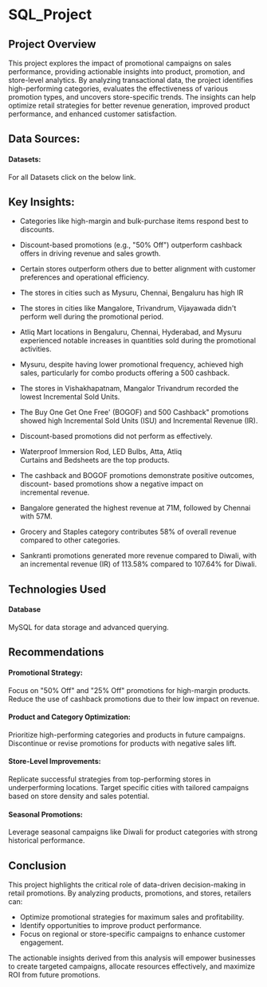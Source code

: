 # SQL_Project
## Project Overview

This project explores the impact of promotional campaigns on sales performance, providing actionable insights into product, promotion, and store-level analytics. By analyzing transactional data, the project identifies high-performing categories, evaluates the effectiveness of various promotion types, and uncovers store-specific trends. The insights can help optimize retail strategies for better revenue generation, improved product performance, and enhanced customer satisfaction.

## Data Sources:
#### Datasets:
For all Datasets click on the below link.


## Key Insights:

* Categories like high-margin and bulk-purchase items respond best to discounts. 

* Discount-based promotions (e.g., "50% Off") outperform cashback offers in driving revenue and sales growth.

* Certain stores outperform others due to better alignment with customer preferences and operational efficiency.

* The stores in cities such as Mysuru, Chennai, Bengaluru has high IR

* The stores in cities like Mangalore, Trivandrum, Vijayawada didn't perform well during the promotional period.

* Atliq Mart locations in Bengaluru, Chennai, Hyderabad, and Mysuru experienced notable increases in quantities sold during the promotional activities.

* Mysuru, despite having lower promotional frequency, achieved high sales, particularly for combo products offering a 500 cashback.

* The stores in Vishakhapatnam, Mangalor Trivandrum recorded the lowest Incremental Sold Units.

* The Buy One Get One Free' (BOGOF) and 500 Cashback" promotions showed high Incremental Sold Units (ISU) and Incremental Revenue (IR).

* Discount-based promotions did not perform as effectively.

* Waterproof Immersion Rod, LED Bulbs, Atta, Atliq Curtains and Bedsheets are the top products.

* The cashback and BOGOF promotions demonstrate positive outcomes, discount- based promotions show a negative impact on incremental revenue.

* Bangalore generated the highest revenue at 71M, followed by Chennai with 57M.

* Grocery and Staples category contributes 58% of overall revenue compared to other categories.

* Sankranti promotions generated more revenue compared to Diwali, with an incremental revenue (IR) of 113.58% compared to 107.64% for Diwali.

## Technologies Used
#### Database
 MySQL for data storage and advanced querying.

## Recommendations
#### Promotional Strategy:
Focus on "50% Off" and "25% Off" promotions for high-margin products.
Reduce the use of cashback promotions due to their low impact on revenue.
#### Product and Category Optimization:
Prioritize high-performing categories and products in future campaigns.
Discontinue or revise promotions for products with negative sales lift.
#### Store-Level Improvements:
Replicate successful strategies from top-performing stores in underperforming locations.
Target specific cities with tailored campaigns based on store density and sales potential.
#### Seasonal Promotions:
Leverage seasonal campaigns like Diwali for product categories with strong historical performance. 

## Conclusion
This project highlights the critical role of data-driven decision-making in retail promotions. By analyzing products, promotions, and stores, retailers can:
* Optimize promotional strategies for maximum sales and profitability.
* Identify opportunities to improve product performance.
* Focus on regional or store-specific campaigns to enhance customer engagement.
  
The actionable insights derived from this analysis will empower businesses to create targeted campaigns, allocate resources effectively, and maximize ROI from future promotions.


